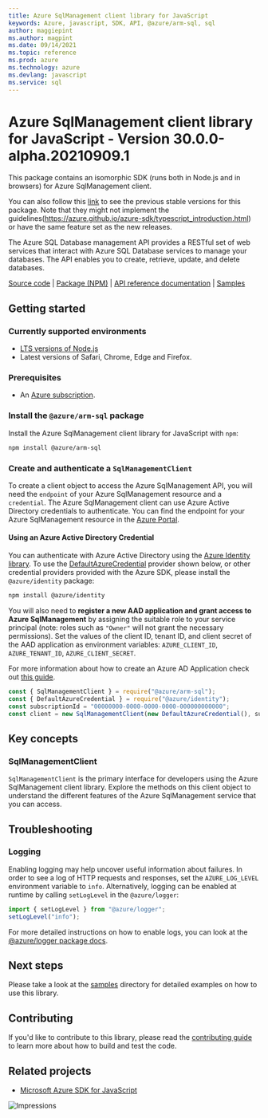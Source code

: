 ```yaml
---
title: Azure SqlManagement client library for JavaScript
keywords: Azure, javascript, SDK, API, @azure/arm-sql, sql
author: maggiepint
ms.author: magpint
ms.date: 09/14/2021
ms.topic: reference
ms.prod: azure
ms.technology: azure
ms.devlang: javascript
ms.service: sql
---
```


# Azure SqlManagement client library for JavaScript - Version 30.0.0-alpha.20210909.1 


This package contains an isomorphic SDK (runs both in Node.js and in browsers) for Azure SqlManagement client.

You can also follow this [link](https://github.com/Azure/azure-sdk-for-js/tree/feature/v4/sdk/sql/arm-sql) to see the previous stable versions for this package. Note that they might not implement the guidelines(https://azure.github.io/azure-sdk/typescript_introduction.html) or have the same feature set as the new releases.

The Azure SQL Database management API provides a RESTful set of web services that interact with Azure SQL Database services to manage your databases. The API enables you to create, retrieve, update, and delete databases.

[Source code](https://github.com/Azure/azure-sdk-for-js/tree/main/sdk/sql/arm-sql) |
[Package (NPM)](https://www.npmjs.com/package/@azure/arm-sql) |
[API reference documentation](https://docs.microsoft.com/javascript/api/@azure/arm-sql) |
[Samples](https://github.com/Azure-Samples/azure-samples-js-management)

## Getting started

### Currently supported environments

- [LTS versions of Node.js](https://nodejs.org/about/releases/)
- Latest versions of Safari, Chrome, Edge and Firefox.

### Prerequisites

- An [Azure subscription][azure_sub].

### Install the `@azure/arm-sql` package

Install the Azure SqlManagement client library for JavaScript with `npm`:

```bash
npm install @azure/arm-sql
```

### Create and authenticate a `SqlManagementClient`

To create a client object to access the Azure SqlManagement API, you will need the `endpoint` of your Azure SqlManagement resource and a `credential`. The Azure SqlManagement client can use Azure Active Directory credentials to authenticate.
You can find the endpoint for your Azure SqlManagement resource in the [Azure Portal][azure_portal].

#### Using an Azure Active Directory Credential

You can authenticate with Azure Active Directory using the [Azure Identity library][azure_identity]. To use the [DefaultAzureCredential][defaultazurecredential] provider shown below, or other credential providers provided with the Azure SDK, please install the `@azure/identity` package:

```bash
npm install @azure/identity
```

You will also need to **register a new AAD application and grant access to Azure SqlManagement** by assigning the suitable role to your service principal (note: roles such as `"Owner"` will not grant the necessary permissions).
Set the values of the client ID, tenant ID, and client secret of the AAD application as environment variables: `AZURE_CLIENT_ID`, `AZURE_TENANT_ID`, `AZURE_CLIENT_SECRET`.

For more information about how to create an Azure AD Application check out [this guide](https://docs.microsoft.com/azure/active-directory/develop/howto-create-service-principal-portal).

```javascript
const { SqlManagementClient } = require("@azure/arm-sql");
const { DefaultAzureCredential } = require("@azure/identity");
const subscriptionId = "00000000-0000-0000-0000-000000000000";
const client = new SqlManagementClient(new DefaultAzureCredential(), subscriptionId);
```

## Key concepts

### SqlManagementClient

`SqlManagementClient` is the primary interface for developers using the Azure SqlManagement client library. Explore the methods on this client object to understand the different features of the Azure SqlManagement service that you can access.

## Troubleshooting

### Logging

Enabling logging may help uncover useful information about failures. In order to see a log of HTTP requests and responses, set the `AZURE_LOG_LEVEL` environment variable to `info`. Alternatively, logging can be enabled at runtime by calling `setLogLevel` in the `@azure/logger`:

```javascript
import { setLogLevel } from "@azure/logger";
setLogLevel("info");
```

For more detailed instructions on how to enable logs, you can look at the [@azure/logger package docs](https://github.com/Azure/azure-sdk-for-js/tree/main/sdk/core/logger).

## Next steps

Please take a look at the [samples](https://github.com/Azure-Samples/azure-samples-js-management) directory for detailed examples on how to use this library.

## Contributing

If you'd like to contribute to this library, please read the [contributing guide](https://github.com/Azure/azure-sdk-for-js/blob/main/CONTRIBUTING.md) to learn more about how to build and test the code.

## Related projects

- [Microsoft Azure SDK for JavaScript](https://github.com/Azure/azure-sdk-for-js)

![Impressions](https://azure-sdk-impressions.azurewebsites.net/api/impressions/azure-sdk-for-js%2Fsdk%2Fsql%2Farm-sql%2FREADME.png)

[azure_cli]: https://docs.microsoft.com/cli/azure
[azure_sub]: https://azure.microsoft.com/free/
[azure_sub]: https://azure.microsoft.com/free/
[azure_portal]: https://portal.azure.com
[azure_identity]: https://github.com/Azure/azure-sdk-for-js/tree/main/sdk/identity/identity
[defaultazurecredential]: https://github.com/Azure/azure-sdk-for-js/tree/main/sdk/identity/identity#defaultazurecredential


